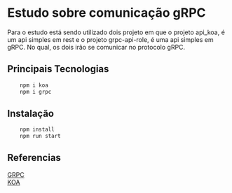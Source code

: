 # Estudo sobre comunicação gRPC

Para o estudo está sendo utilizado dois projeto em que o projeto api_koa, é um api simples em rest
e o projeto grpc-api-role, é uma api simples em gRPC. No qual, os dois irão se comunicar no protocolo
gRPC.

## Principais Tecnologias

```bash
    npm i koa
    npm i grpc
```

## Instalação

```bash
    npm install
    npm run start
```

## Referencias

[GRPC](https://grpc.io/) <br>
[KOA](https://koajs.com/)
